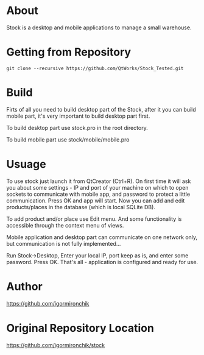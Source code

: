 # About

Stock is a desktop and mobile applications to manage a small warehouse.

# Getting from Repository

```
git clone --recursive https://github.com/QtWorks/Stock_Tested.git
```

# Build

Firts of all you need to build desktop part of the Stock,
after it you can build mobile part, it's very important to build
desktop part first.

To build desktop part use stock.pro in the root directory.

To build mobile part use stock/mobile/mobile.pro

# Usuage

To use stock just launch it from QtCreator (Ctrl+R). On first time it will ask you about some settings - IP and port of your machine on which to open sockets to communicate with mobile app, and password to protect a little communication. Press OK and app will start. Now you can add and edit products/places in the database (which is local SQLite DB).

To add product and/or place use Edit menu. And some functionality is accessible through the context menu of views.

Mobile application and desktop part can communicate on one network only, but communication is not fully implemented...

Run Stock->Desktop, Enter your local IP, port keep as is, and enter some password. Press OK. That's all - application is configured and ready for use.

# Author

https://github.com/igormironchik


# Original Repository Location

https://github.com/igormironchik/stock


